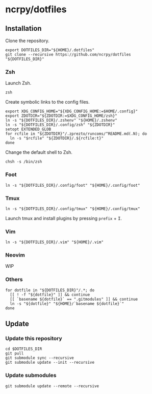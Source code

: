 # ncrpy/dotfiles

## Installation

Clone the repository.

```console
export DOTFILES_DIR="${HOME}/.dotfiles"
git clone --recursive https://github.com/ncrpy/dotfiles "${DOTFILES_DIR}"
```

### Zsh

Launch Zsh.

```console
zsh
```

Create symbolic links to the config files.

```console
export XDG_CONFIG_HOME="${XDG_CONFIG_HOME:=$HOME/.config}"
export ZDOTDIR="${ZDOTDIR:=$XDG_CONFIG_HOME/zsh}"
ln -s "${DOTFILES_DIR}/.zshenv" "${HOME}/.zshenv"
ln -s "${DOTFILES_DIR}/.config/zsh" "${ZDOTDIR}"
setopt EXTENDED_GLOB
for rcfile in "${ZDOTDIR}"/.zprezto/runcoms/^README.md(.N); do
  ln -s "$rcfile" "${ZDOTDIR}/.${rcfile:t}"
done
```

Change the default shell to Zsh.

```console
chsh -s /bin/zsh
```

### Foot

```console
ln -s "${DOTFILES_DIR}/.config/foot" "${HOME}/.config/foot"
```

### Tmux

```console
ln -s "${DOTFILES_DIR}/.config/tmux" "${HOME}/.config/tmux"
```
Launch tmux and install plugins by pressing `prefix` + <kbd>I</kbd>.

### Vim

```console
ln -s "${DOTFILES_DIR}/.vim" "${HOME}/.vim"
```

### Neovim

WIP

### Others

```console
for dotfile in "${DOTFILES_DIR}"/.*; do
  [[ ! -f "${dotfile}" ]] && continue
  [[ `basename ${dotfile}` == ".gitmodules" ]] && continue
  ln -s "${dotfile}" "${HOME}/`basename ${dotfile}`"
done
```

## Update

### Update this repository

```console
cd $DOTFILES_DIR
git pull
git submodule sync --recursive
git submodule update --init --recursive
```

### Update submodules

```console
git submodule update --remote --recursive
```
